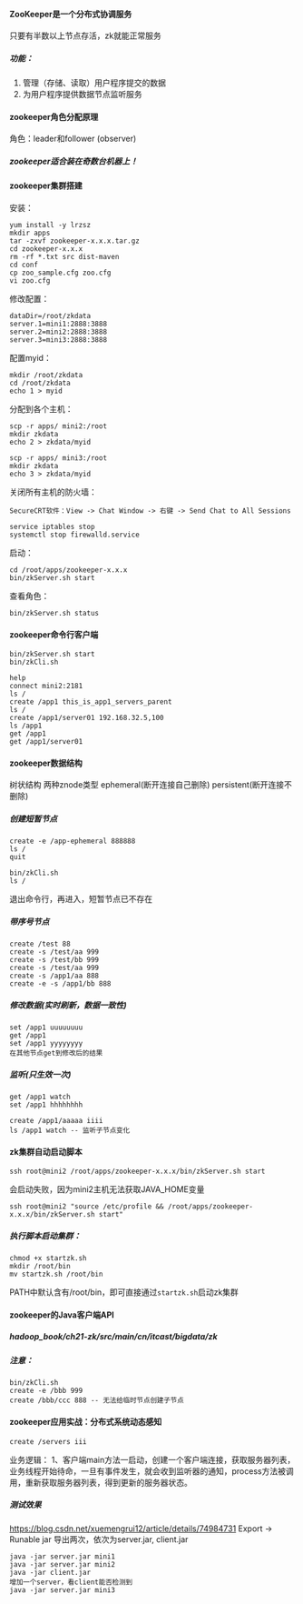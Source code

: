 #### ZooKeeper是一个分布式协调服务
只要有半数以上节点存活，zk就能正常服务

##### 功能：
1. 管理（存储、读取）用户程序提交的数据
2. 为用户程序提供数据节点监听服务

#### zookeeper角色分配原理

角色：leader和follower (observer)

##### zookeeper适合装在奇数台机器上！

#### zookeeper集群搭建
安装：
```
yum install -y lrzsz
mkdir apps
tar -zxvf zookeeper-x.x.x.tar.gz
cd zookeeper-x.x.x
rm -rf *.txt src dist-maven
cd conf
cp zoo_sample.cfg zoo.cfg
vi zoo.cfg
```

修改配置：
```
dataDir=/root/zkdata
server.1=mini1:2888:3888
server.2=mini2:2888:3888
server.3=mini3:2888:3888
```

配置myid：
```
mkdir /root/zkdata
cd /root/zkdata
echo 1 > myid
```

分配到各个主机：
```
scp -r apps/ mini2:/root
mkdir zkdata
echo 2 > zkdata/myid

scp -r apps/ mini3:/root
mkdir zkdata
echo 3 > zkdata/myid
```

关闭所有主机的防火墙：
```
SecureCRT软件：View -> Chat Window -> 右键 -> Send Chat to All Sessions

service iptables stop
systemctl stop firewalld.service
```

启动：
```
cd /root/apps/zookeeper-x.x.x
bin/zkServer.sh start
```

查看角色：
```
bin/zkServer.sh status
```

#### zookeeper命令行客户端
```
bin/zkServer.sh start
bin/zkCli.sh

help
connect mini2:2181
ls /
create /app1 this_is_app1_servers_parent
ls /
create /app1/server01 192.168.32.5,100
ls /app1
get /app1
get /app1/server01
```

#### zookeeper数据结构
树状结构
两种znode类型
ephemeral(断开连接自己删除)
persistent(断开连接不删除)

##### 创建短暂节点
```
create -e /app-ephemeral 888888
ls /
quit

bin/zkCli.sh
ls /
```
退出命令行，再进入，短暂节点已不存在

##### 带序号节点
```
create /test 88
create -s /test/aa 999
create -s /test/bb 999
create -s /test/aa 999
create -s /app1/aa 888
create -e -s /app1/bb 888
```
##### 修改数据(实时刷新，数据一致性)
```
set /app1 uuuuuuuu
get /app1
set /app1 yyyyyyyy
在其他节点get到修改后的结果
```

##### 监听(只生效一次)
```
get /app1 watch
set /app1 hhhhhhhh

create /app1/aaaaa iiii
ls /app1 watch -- 监听子节点变化
```

#### zk集群自动启动脚本
```
ssh root@mini2 /root/apps/zookeeper-x.x.x/bin/zkServer.sh start
```
会启动失败，因为mini2主机无法获取JAVA_HOME变量
```
ssh root@mini2 "source /etc/profile && /root/apps/zookeeper-x.x.x/bin/zkServer.sh start"
```
##### 执行脚本启动集群：
```
chmod +x startzk.sh
mkdir /root/bin
mv startzk.sh /root/bin
```
PATH中默认含有/root/bin，即可直接通过`startzk.sh`启动zk集群

#### zookeeper的Java客户端API
##### hadoop_book/ch21-zk/src/main/cn/itcast/bigdata/zk
##### 注意：
```
bin/zkCli.sh
create -e /bbb 999
create /bbb/ccc 888 -- 无法给临时节点创建子节点
```
#### zookeeper应用实战：分布式系统动态感知
```
create /servers iii
```
业务逻辑：
1、客户端main方法一启动，创建一个客户端连接，获取服务器列表，业务线程开始待命，一旦有事件发生，就会收到监听器的通知，process方法被调用，重新获取服务器列表，得到更新的服务器状态。

##### 测试效果
https://blog.csdn.net/xuemengrui12/article/details/74984731
Export -> Runable jar
导出两次，依次为server.jar, client.jar
```
java -jar server.jar mini1
java -jar server.jar mini2
java -jar client.jar
增加一个server，看client能否检测到
java -jar server.jar mini3
```





















